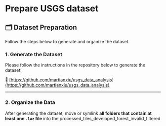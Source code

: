 # Prepare USGS dataset

## 🗂 Dataset Preparation

Follow the steps below to generate and organize the dataset.

### 1. Generate the Dataset

Please follow the instructions in the repository below to generate the dataset:

🔗 [https://github.com/martianxiu/usgs_data_analysis](https://github.com/martianxiu/usgs_data_analysis)

---

### 2. Organize the Data

After generating the dataset, move or symlink **all folders that contain at least one `.laz` file** into the processed_tiles_developed_forest_invalid_filtered

